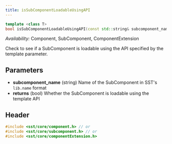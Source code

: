 ```yaml
---
title: isSubComponentLoadableUsingAPI
---
```


```cpp
template <class T>
bool isSubComponentLoadableUsingAPI(const std::string& subcomponent_name);
```
*Availability:* Component, SubComponent, ComponentExtension

Check to see if a SubComponent is loadable using the API specified by the template parameter.

## Parameters
* **subcomponent_name** (string) Name of the SubComponent in SST's `lib.name` format
* **returns** (bool) Whether the SubComponent is loadable using the template API

<!--- TODO Add example --->

## Header
```cpp
#include <sst/core/component.h> // or
#include <sst/core/subcomponent.h> // or
#include <sst/core/componentExtension.h>
```